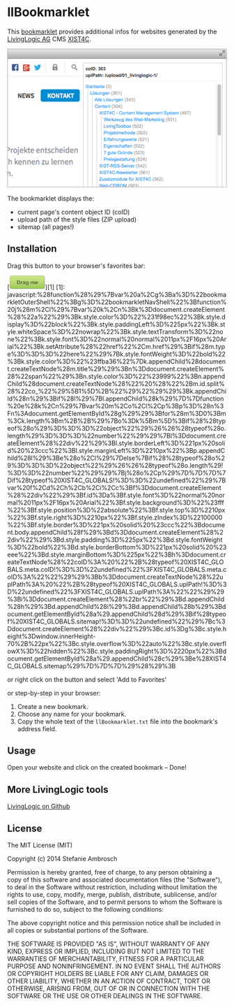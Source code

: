 # llBookmarklet

This [bookmarklet](http://en.wikipedia.org/wiki/Bookmarklet) provides additional infos for websites generated by the [LivingLogic AG](http://www.livinglogic.de) CMS [XIST4C](http://www.xist4c.de).

![Screenshot](screenshot.png)

The bookmarklet displays the:

* current page's content object ID (coID)
* upload path of the style files (ZIP upload)
* sitemap (all pages!)


## Installation

Drag this button to your browser's favorites bar:

[![LLInfo](button.png)][1]
[1]: javascript:%28function%28%29%7Bvar%20a%2Cg%3Ba%3D%22bookmarkletOuterShell%22%3Bg%3D%22bookmarkletNavShell%22%3Bfunction%20j%28m%2Cl%29%7Bvar%20k%2Cn%3Bk%3Ddocument.createElement%28%22a%22%29%3Bk.style.color%3D%22%231f98ec%22%3Bk.style.display%3D%22block%22%3Bk.style.paddingLeft%3D%225px%22%3Bk.style.whiteSpace%3D%22nowrap%22%3Bk.style.textTransform%3D%22none%22%3Bk.style.font%3D%22normal%20normal%2011px%2F16px%20Arial%22%3Bk.setAttribute%28%22href%22%2Cm.href%29%3Bif%28m.type%3D%3D%3D%22here%22%29%7Bk.style.fontWeight%3D%22bold%22%3Bk.style.color%3D%22%23ffba36%22%7Dk.appendChild%28document.createTextNode%28m.title%29%29%3Bn%3Ddocument.createElement%28%22span%22%29%3Bn.style.color%3D%22%23999%22%3Bn.appendChild%28document.createTextNode%28%22%20%28%22%2Bm.id.split%28%22co_%22%29%5B1%5D%2B%22%29%22%29%29%3Bk.appendChild%28n%29%3Bif%28l%29%7Bl.appendChild%28k%29%7D%7Dfunction%20e%28k%2Cn%29%7Bvar%20m%2Co%2Cl%2Cp%3Bp%3D%28n%3Fn%3Adocument.getElementById%28g%29%29%3Bfor%28m%3D0%3Bm%3Ck.length%3Bm%2B%2B%29%7Bo%3Dk%5Bm%5D%3Bif%28%28typeof%28o%29%3D%3D%3D%22object%22%29%26%26%28typeof%28o.length%29%3D%3D%3D%22number%22%29%29%7Bl%3Ddocument.createElement%28%22div%22%29%3Bl.style.borderLeft%3D%221px%20solid%20%23ccc%22%3Bl.style.marginLeft%3D%2210px%22%3Bp.appendChild%28l%29%3Be%28o%2Cl%29%7Delse%7Bif%28%28typeof%28o%29%3D%3D%3D%22object%22%29%26%26%28typeof%28o.length%29!%3D%3D%22number%22%29%29%7Bj%28o%2Cp%29%7D%7D%7D%7Dif%28typeof%20XIST4C_GLOBALS!%3D%3D%22undefined%22%29%7Bvar%20f%2Cd%2Ch%2Cb%2Ci%2Cc%3Bf%3Ddocument.createElement%28%22div%22%29%3Bf.id%3Da%3Bf.style.font%3D%22normal%20normal%2011px%2F16px%20Arial%22%3Bf.style.background%3D%22%23fff%22%3Bf.style.position%3D%22absolute%22%3Bf.style.top%3D%2210px%22%3Bf.style.right%3D%2210px%22%3Bf.style.zIndex%3D%22100000%22%3Bf.style.border%3D%221px%20solid%20%23ccc%22%3Bdocument.body.appendChild%28f%29%3Bd%3Ddocument.createElement%28%22div%22%29%3Bd.style.padding%3D%225px%22%3Bd.style.fontWeight%3D%22bold%22%3Bd.style.borderBottom%3D%221px%20solid%20%23eee%22%3Bd.style.marginBottom%3D%225px%22%3Bh%3Ddocument.createTextNode%28%22coID%3A%20%22%2B%28typeof%20XIST4C_GLOBALS.meta.coID!%3D%3D%22undefined%22%3FXIST4C_GLOBALS.meta.coID%3A%22%22%29%29%3Bb%3Ddocument.createTextNode%28%22uplPath%3A%20%22%2B%28typeof%20XIST4C_GLOBALS.uplPath!%3D%3D%22undefined%22%3FXIST4C_GLOBALS.uplPath%3A%22%22%29%29%3Bi%3Ddocument.createElement%28%22br%22%29%3Bd.appendChild%28h%29%3Bd.appendChild%28i%29%3Bd.appendChild%28b%29%3Bdocument.getElementById%28a%29.appendChild%28d%29%3Bif%28typeof%20XIST4C_GLOBALS.sitemap!%3D%3D%22undefined%22%29%7Bc%3Ddocument.createElement%28%22div%22%29%3Bc.id%3Dg%3Bc.style.height%3Dwindow.innerHeight-70%2B%22px%22%3Bc.style.overflow%3D%22auto%22%3Bc.style.overflowX%3D%22hidden%22%3Bc.style.paddingRight%3D%2220px%22%3Bdocument.getElementById%28a%29.appendChild%28c%29%3Be%28XIST4C_GLOBALS.sitemap%29%7D%7D%7D%29%28%29%3B

or right click on the button and select 'Add to Favorites'

or step-by-step in your browser:

1. Create a new bookmark.
2. Choose any name for your bookmark.
3. Copy the whole text of the `llBookmarklet.txt` file into the bookmark's address field.


## Usage
Open your website and click on the created bookmark – Done!


## More LivingLogic tools
[LivingLogic on Github](https://github.com/LivingLogic)


## License

The MIT License (MIT)

Copyright (c) 2014 Stefanie Ambrosch

Permission is hereby granted, free of charge, to any person obtaining a copy of
this software and associated documentation files (the "Software"), to deal in
the Software without restriction, including without limitation the rights to
use, copy, modify, merge, publish, distribute, sublicense, and/or sell copies of
the Software, and to permit persons to whom the Software is furnished to do so,
subject to the following conditions:

The above copyright notice and this permission notice shall be included in all
copies or substantial portions of the Software.

THE SOFTWARE IS PROVIDED "AS IS", WITHOUT WARRANTY OF ANY KIND, EXPRESS OR
IMPLIED, INCLUDING BUT NOT LIMITED TO THE WARRANTIES OF MERCHANTABILITY, FITNESS
FOR A PARTICULAR PURPOSE AND NONINFRINGEMENT. IN NO EVENT SHALL THE AUTHORS OR
COPYRIGHT HOLDERS BE LIABLE FOR ANY CLAIM, DAMAGES OR OTHER LIABILITY, WHETHER
IN AN ACTION OF CONTRACT, TORT OR OTHERWISE, ARISING FROM, OUT OF OR IN
CONNECTION WITH THE SOFTWARE OR THE USE OR OTHER DEALINGS IN THE SOFTWARE.